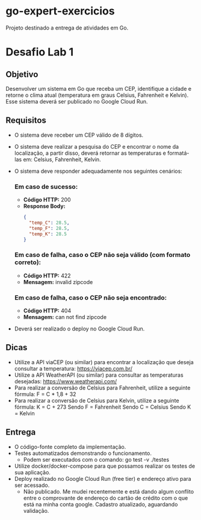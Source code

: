 # go-expert-exercicios
Projeto destinado a entrega de atividades em Go.


# Desafio Lab 1

## Objetivo

Desenvolver um sistema em Go que receba um CEP, identifique a cidade e retorne o clima atual (temperatura em graus Celsius, Fahrenheit e Kelvin). Esse sistema deverá ser publicado no Google Cloud Run.

## Requisitos

- O sistema deve receber um CEP válido de 8 dígitos.
- O sistema deve realizar a pesquisa do CEP e encontrar o nome da localização, a partir disso, deverá retornar as temperaturas e formatá-las em: Celsius, Fahrenheit, Kelvin.
- O sistema deve responder adequadamente nos seguintes cenários:

  ### Em caso de sucesso:
  - **Código HTTP:** 200
  - **Response Body:** 
    ```json
    { 
      "temp_C": 28.5, 
      "temp_F": 28.5, 
      "temp_K": 28.5 
    }
    ```

  ### Em caso de falha, caso o CEP não seja válido (com formato correto):
  - **Código HTTP:** 422
  - **Mensagem:** invalid zipcode

  ### Em caso de falha, caso o CEP não seja encontrado:
  - **Código HTTP:** 404
  - **Mensagem:** can not find zipcode

- Deverá ser realizado o deploy no Google Cloud Run.

## Dicas

- Utilize a API viaCEP (ou similar) para encontrar a localização que deseja consultar a temperatura: https://viacep.com.br/
- Utilize a API WeatherAPI (ou similar) para consultar as temperaturas desejadas: https://www.weatherapi.com/
- Para realizar a conversão de Celsius para Fahrenheit, utilize a seguinte fórmula: F = C * 1,8 + 32
- Para realizar a conversão de Celsius para Kelvin, utilize a seguinte fórmula: K = C + 273
    Sendo F = Fahrenheit
    Sendo C = Celsius
    Sendo K = Kelvin

## Entrega

- O código-fonte completo da implementação.
- Testes automatizados demonstrando o funcionamento.
  - Podem ser executados com o comando: go test -v ./testes
- Utilize docker/docker-compose para que possamos realizar os testes de sua aplicação.
- Deploy realizado no Google Cloud Run (free tier) e endereço ativo para ser acessado.
  - Não publicado. Me mudei recentemente e está dando algum conflito entre o comprovante de endereço do cartão de crédito com o que está na minha conta google. Cadastro atualizado, aguardando validação.

